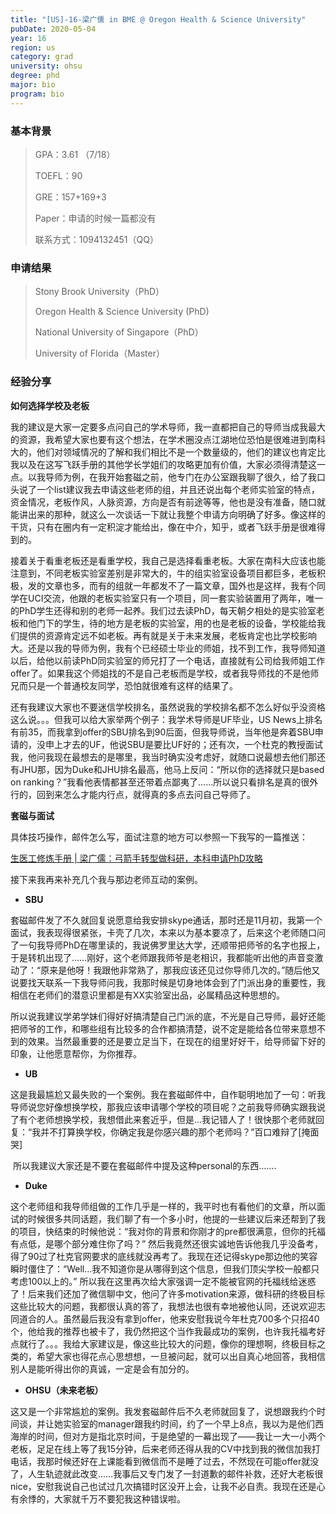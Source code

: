 ```yaml
---
title: "[US]-16-梁广儒 in BME @ Oregon Health & Science University"
pubDate: 2020-05-04
year: 16
region: us
category: grad
university: ohsu
degree: phd
major: bio
program: bio
---
```


### 基本背景

> GPA：3.61 （7/18）
>
> TOEFL：90
>
> GRE：157+169+3
>
> Paper：申请的时候一篇都没有
>
> 联系方式：1094132451（QQ）

### 申请结果

> Stony Brook University（PhD）
>
> Oregon Health & Science University (PhD)
>
> National University of Singapore（PhD）
>
> University of Florida（Master）

### 经验分享

**如何选择学校及老板**

我的建议是大家一定要多点问自己的学术导师，我一直都把自己的导师当成我最大的资源，我希望大家也要有这个想法，在学术圈没点江湖地位恐怕是很难进到南科大的，他们对领域情况的了解和我们相比不是一个数量级的，他们的建议也肯定比我以及在这写飞跃手册的其他学长学姐们的攻略更加有价值，大家必须得清楚这一点。以我导师为例，在我开始套磁之前，他专门在办公室跟我聊了很久，给了我口头说了一个list建议我去申请这些老师的组，并且还说出每个老师实验室的特点，资金情况，老板作风，人脉资源，方向是否有前途等等，他也是没有准备，随口就能讲出来的那种，就这么一次谈话一下就让我整个申请方向明确了好多。像这样的干货，只有在圈内有一定积淀才能给出，像在中介，知乎，或者飞跃手册是很难得到的。

接着关于看重老板还是看重学校，我自己是选择看重老板。大家在南科大应该也能注意到，不同老板实验室差别是非常大的，牛的组实验室设备项目都巨多，老板积极，发的文章也多，而有的组就一年都发不了一篇文章，国外也是这样，我有个同学在UCI交流，他跟的老板实验室只有一个项目，同一套实验装置用了两年，唯一的PhD学生还得和别的老师一起养。我们过去读PhD，每天朝夕相处的是实验室老板和他门下的学生，待的地方是老板的实验室，用的也是老板的设备，学校能给我们提供的资源肯定远不如老板。再有就是关于未来发展，老板肯定也比学校影响大。还是以我的导师为例，我有个已经硕士毕业的师姐，找不到工作，我导师知道以后，给他以前读PhD同实验室的师兄打了一个电话，直接就有公司给我师姐工作offer了。如果我这个师姐找的不是自己老板而是学校，或者我导师找的不是他师兄而只是一个普通校友同学，恐怕就很难有这样的结果了。

还有我建议大家也不要迷信学校排名，虽然说我的学校排名都不怎么好似乎没资格这么说。。。但我可以给大家举两个例子：我学术导师是UF毕业，US News上排名有前35，而我拿到offer的SBU排名到90后面，但我导师说，当年他是奔着SBU申请的，没申上才去的UF，他说SBU是要比UF好的；还有次，一个杜克的教授面试我，他问我现在最想去的是哪里，我当时确实没考虑好，就随口说最想去他们那还有JHU那，因为Duke和JHU排名最高，他马上反问：“所以你的选择就只是based on ranking？”我看他表情都甚至还带着点鄙夷了……所以说只看排名是真的很外行的，回到来怎么才能内行点，就得真的多点去问自己导师了。

**套磁与面试**

具体技巧操作，邮件怎么写，面试注意的地方可以参照一下我写的一篇推送：

[生医工修炼手册 | 梁广儒：弓箭手转型做科研，本科申请PhD攻略](https://mp.weixin.qq.com/s?__biz=MzIzMzg0NTA4Mg==&mid=2247485711&idx=1&sn=6b39803f55612d2dff5a466b2502b408&chksm=e8fe313adf89b82c58c223a2a94f46daea36ade503291b5ab71769f6bb8d0c0bbb4c328b42f2&mpshare=1&scene=1&srcid=0503dyNzoY83X4765iVQp83t&sharer_sharetime=1588436814127&sharer_shareid=e101526d66cb7117b3d1f2f120c1d310&key=487c7202d8381ef853d9c63510dc7ce7ddca7917b8800da8eabab962ace64725ce4846580aebbcc1442b74e68a42e936c2877a0e1a83f8497cd4269a2df523b3d871b2f9e2efcc5d0aa5d2fee114b276&ascene=1&uin=MjI1MzEzMjAxOA%3D%3D&devicetype=Windows+10&version=62080079&lang=zh_TW&exportkey=Ac440q3xe3mQI8n765AU4pA%3D&pass_ticket=E%2Bxmh7FWF9MV7%2Bn5h4vFdi3%2FLvdAg7TSm0krtdc6XwFdRNAIy9YtdRgQMBq364AQ)

接下来我再来补充几个我与那边老师互动的案例。

* **SBU**

​    套磁邮件发了不久就回复说愿意给我安排skype通话，那时还是11月初，我第一个面试，我表现得很紧张，卡壳了几次，本来以为基本要凉了，后来这个老师随口问了一句我导师PhD在哪里读的，我说佛罗里达大学，还顺带把师爷的名字也报上，于是转机出现了……刚好，这个老师跟我师爷是老相识，我都能听出他的声音变激动了：“原来是他呀！我跟他非常熟了，那我应该还见过你导师几次的。”随后他又说要找天联系一下我导师问我，我那时候是切身地体会到了门派出身的重要性，我相信在老师们的潜意识里都是有XX实验室出品，必属精品这种思想的。

​    所以说我建议学弟学妹们得好好搞清楚自己门派的底，不光是自己导师，最好还能把师爷的工作，和哪些组有比较多的合作都搞清楚，说不定是能给各位带来意想不到的效果。当然最重要的还是要立足当下，在现在的组里好好干，给导师留下好的印象，让他愿意帮你，为你推荐。

* **UB**

​    这是我最尴尬又最失败的一个案例。我在套磁邮件中，自作聪明地加了一句：听我导师说您好像想换学校，那我应该申请哪个学校的项目呢？之前我导师确实跟我说了有个老师想换学校，我想借此来套近乎，但是…我记错人了！很快那个老师就回复：“我并不打算换学校，你确定我是你感兴趣的那个老师吗？”百口难辩了[掩面哭]

​    所以我建议大家还是不要在套磁邮件中提及这种personal的东西…….

* **Duke**

​    这个老师组和我导师组做的工作几乎是一样的，我平时也有看他们的文章，所以面试的时候很多共同话题，我们聊了有一个多小时，他提的一些建议后来还帮到了我的项目，快结束的时候他说：“我对你的背景和你刚才的pre都很满意，但你的托福有点低，是哪个部分难住你了吗？” 然后我竟然还很实诚地告诉他我几乎没备考，得了90过了杜克官网要求的底线就没再考了。我现在还记得skype那边他的笑容瞬时僵住了：“Well…我不知道你是从哪得到这个信息，但我们顶尖学校一般都只考虑100以上的。” 所以我在这里再次给大家强调一定不能被官网的托福线给迷惑了！后来我们还加了微信聊中文，他问了许多motivation来源，做科研的终极目标这些比较大的问题，我都很认真的答了，我想法也很有幸地被他认同，还说欢迎志同道合的人。虽然最后我没有拿到offer，他来安慰我说今年杜克700多个只招40个，他给我的推荐也被卡了，我仍然把这个当作我最成功的案例，也许我托福考好点就行了。。。我给大家建议是，像这些比较大的问题，像你的理想啊，终极目标之类的，希望大家也得花点心思想想，一旦被问起，就可以出自真心地回答，我相信别人是能听得出你的真诚，一定是会有加分的。

* **OHSU（未来老板）**

这又是一个非常尴尬的案例。我发套磁邮件后不久老师就回复了，说想跟我约个时间谈，并让她实验室的manager跟我约时间，约了一个早上8点，我以为是他们西海岸的时间，但对方是指北京时间，于是绝望的一幕出现了——我让一大一小两个老板，足足在线上等了我15分钟，后来老师还得从我的CV中找到我的微信加我打电话，我那时候还好在上课能看到微信而不是睡了过去，不然现在可能offer就没了，人生轨迹就此改变……我事后又专门发了一封道歉的邮件补救，还好大老板很nice，安慰我说自己也试过几次搞错时区没开上会，让我不必自责。我现在还是心有余悸的，大家就千万不要犯我这种错误啦。
